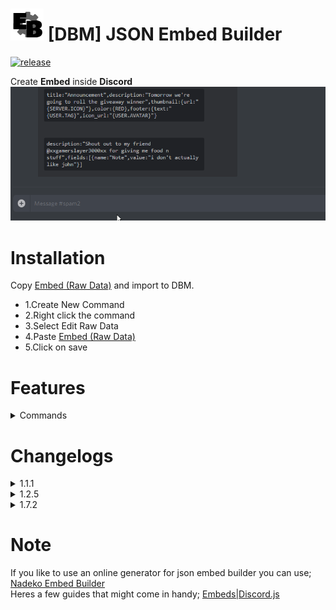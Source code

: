 # ![app icon](./Screenshot/EB.png) [DBM] JSON Embed Builder
[![release](https://img.shields.io/static/v1?label=release&message=1.7.2&color=red)](https://github.com/Gr3nDy/DBM-Embed-Builder/)

Create **Embed** inside **Discord**
![gif](./Screenshot/GIF.gif)

 
# Installation
Copy [Embed (Raw Data)](https://raw.githubusercontent.com/Gr3nDy/DBM-Embed-Builder/master/RawData/embed.json) and import to
DBM.
* 1.Create New Command
* 2.Right click the command
* 3.Select Edit Raw Data
* 4.Paste [Embed (Raw Data)](https://raw.githubusercontent.com/Gr3nDy/DBM-Embed-Builder/master/RawData/embed.json)
* 5.Click on save


# Features
<details><summary>Commands</summary>

* `embed <embed>` | Create embed from json
* `embed help <1/2/3/4/5>` | Embed Builder guide
* `embed variables` | List of variables
* `embed colors` | List of color variables
* `embed examples` | List of example format
</details>

# Changelogs

<details><summary>1.1.1</summary>

* Added `embed help`
* Bugs fixed
</details>

<details><summary>1.2.5</summary>

* Added `embed variables`
* Added `embed colors`
* Added `embed examples`
* Bugs fixed
</details>

<details><summary>1.7.2</summary>

* More relaxed JSON
* Thumbnail & Image both works with or without `{url:}`
* Added more colors & variables
* Bugs fixed
</details>

# Note
If you like to use an online generator for json embed builder you can use; [Nadeko Embed Builder](https://eb.nadeko.bot)
<br>
Heres a few guides that might come in handy; [Embeds|Discord.js](http://discordjs.guide/popular-topics/embeds.html)

